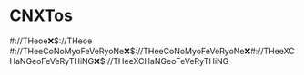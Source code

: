 # CNXTos
#://THeoe❌$://THeoe #://THeeCoNoMyoFeVeRyoNe❌$://THeeCoNoMyoFeVeRyoNe❌#://THeeXCHaNGeoFeVeRyTHiNG❌$://THeeXCHaNGeoFeVeRyTHiNG
